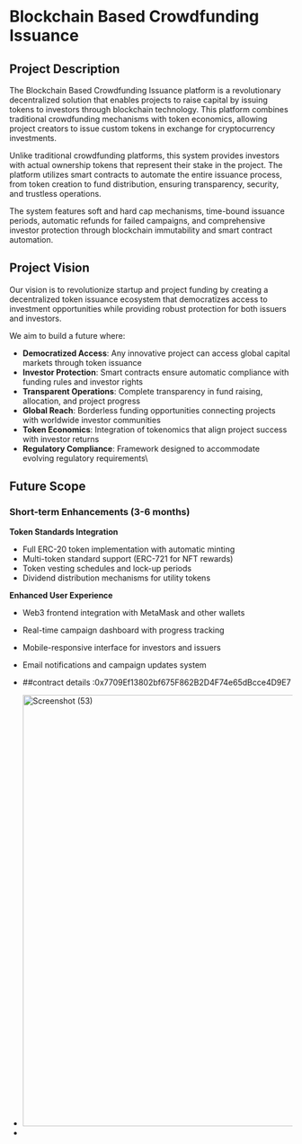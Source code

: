 # Blockchain Based Crowdfunding Issuance

## Project Description

The Blockchain Based Crowdfunding Issuance platform is a revolutionary decentralized solution that enables projects to raise capital by issuing tokens to investors through blockchain technology. This platform combines traditional crowdfunding mechanisms with token economics, allowing project creators to issue custom tokens in exchange for cryptocurrency investments.

Unlike traditional crowdfunding platforms, this system provides investors with actual ownership tokens that represent their stake in the project. The platform utilizes smart contracts to automate the entire issuance process, from token creation to fund distribution, ensuring transparency, security, and trustless operations.

The system features soft and hard cap mechanisms, time-bound issuance periods, automatic refunds for failed campaigns, and comprehensive investor protection through blockchain immutability and smart contract automation.

## Project Vision

Our vision is to revolutionize startup and project funding by creating a decentralized token issuance ecosystem that democratizes access to investment opportunities while providing robust protection for both issuers and investors.

We aim to build a future where:
- **Democratized Access**: Any innovative project can access global capital markets through token issuance
- **Investor Protection**: Smart contracts ensure automatic compliance with funding rules and investor rights
- **Transparent Operations**: Complete transparency in fund raising, allocation, and project progress
- **Global Reach**: Borderless funding opportunities connecting projects with worldwide investor communities
- **Token Economics**: Integration of tokenomics that align project success with investor returns
- **Regulatory Compliance**: Framework designed to accommodate evolving regulatory requirements\
  
## Future Scope

### Short-term Enhancements (3-6 months)

**Token Standards Integration**
- Full ERC-20 token implementation with automatic minting
- Multi-token standard support (ERC-721 for NFT rewards)
- Token vesting schedules and lock-up periods
- Dividend distribution mechanisms for utility tokens

**Enhanced User Experience**
- Web3 frontend integration with MetaMask and other wallets
- Real-time campaign dashboard with progress tracking
- Mobile-responsive interface for investors and issuers
- Email notifications and campaign updates system

- ##contract details :0x7709Ef13802bf675F862B2D4F74e65dBcce4D9E7
- <img width="1366" height="768" alt="Screenshot (53)" src="https://github.com/user-attachments/assets/6412efd4-83a3-4da7-825c-d87572084f4e" />

- 

